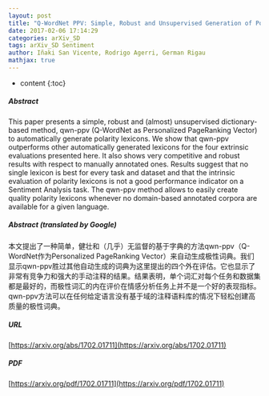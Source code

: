 ```yaml
---
layout: post
title: "Q-WordNet PPV: Simple, Robust and Unsupervised Generation of Polarity Lexicons for Multiple Languages"
date: 2017-02-06 17:14:29
categories: arXiv_SD
tags: arXiv_SD Sentiment
author: Iñaki San Vicente, Rodrigo Agerri, German Rigau
mathjax: true
---
```


* content
{:toc}

##### Abstract
This paper presents a simple, robust and (almost) unsupervised dictionary-based method, qwn-ppv (Q-WordNet as Personalized PageRanking Vector) to automatically generate polarity lexicons. We show that qwn-ppv outperforms other automatically generated lexicons for the four extrinsic evaluations presented here. It also shows very competitive and robust results with respect to manually annotated ones. Results suggest that no single lexicon is best for every task and dataset and that the intrinsic evaluation of polarity lexicons is not a good performance indicator on a Sentiment Analysis task. The qwn-ppv method allows to easily create quality polarity lexicons whenever no domain-based annotated corpora are available for a given language.

##### Abstract (translated by Google)
本文提出了一种简单，健壮和（几乎）无监督的基于字典的方法qwn-ppv（Q-WordNet作为Personalized PageRanking Vector）来自动生成极性词典。我们显示qwn-ppv胜过其他自动生成的词典为这里提出的四个外在评估。它也显示了非常有竞争力和强大的手动注释的结果。结果表明，单个词汇对每个任务和数据集都是最好的，而极性词汇的内在评价在情感分析任务上并不是一个好的表现指标。 qwn-ppv方法可以在任何给定语言没有基于域的注释语料库的情况下轻松创建高质量的极性词典。

##### URL
[https://arxiv.org/abs/1702.01711](https://arxiv.org/abs/1702.01711)

##### PDF
[https://arxiv.org/pdf/1702.01711](https://arxiv.org/pdf/1702.01711)

